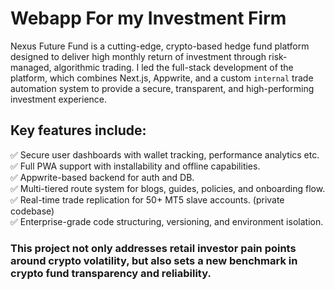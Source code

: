# Webapp For my Investment Firm

Nexus Future Fund is a cutting-edge, crypto-based hedge fund platform designed to deliver high monthly return of investment through risk-managed, algorithmic trading. I led the full-stack development of the platform, which combines Next.js, Appwrite, and a custom `internal` trade automation system to provide a secure, transparent, and high-performing investment experience.

## Key features include:
✅ Secure user dashboards with wallet tracking, performance analytics etc.<br>
✅ Full PWA support with installability and offline capabilities.<br>
✅ Appwrite-based backend for auth and DB.<br>
✅ Multi-tiered route system for blogs, guides, policies, and onboarding flow.<br>
✅ Real-time trade replication for 50+ MT5 slave accounts. (private codebase)<br>
✅ Enterprise-grade code structuring, versioning, and environment isolation.<br>

### This project not only addresses retail investor pain points around crypto volatility, but also sets a new benchmark in crypto fund transparency and reliability.
